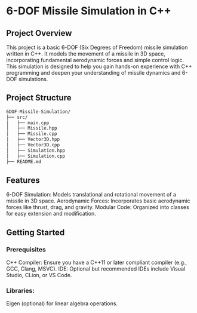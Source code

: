 # 6-DOF Missile Simulation in C++

## Project Overview

This project is a basic 6-DOF (Six Degrees of Freedom) missile simulation written in C++. It models the movement of a missile in 3D space, incorporating fundamental aerodynamic forces and simple control logic. This simulation is designed to help you gain hands-on experience with C++ programming and deepen your understanding of missile dynamics and 6-DOF simulations.

## Project Structure
```bash
6DOF-Missile-Simulation/
├── src/
│   ├── main.cpp
│   ├── Missile.hpp
│   ├── Missile.cpp
│   ├── Vector3D.hpp
│   ├── Vector3D.cpp
│   ├── Simulation.hpp
│   ├── Simulation.cpp
├── README.md
```
## Features

6-DOF Simulation: Models translational and rotational movement of a missile in 3D space.
Aerodynamic Forces: Incorporates basic aerodynamic forces like thrust, drag, and gravity.
Modular Code: Organized into classes for easy extension and modification.

## Getting Started

### Prerequisites
C++ Compiler: Ensure you have a C++11 or later compliant compiler (e.g., GCC, Clang, MSVC).
IDE: Optional but recommended IDEs include Visual Studio, CLion, or VS Code.
### Libraries:
Eigen (optional) for linear algebra operations.
